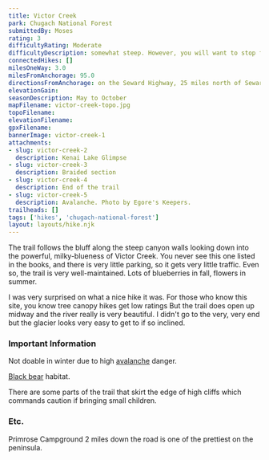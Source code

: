 ```yaml
---
title: Victor Creek
park: Chugach National Forest
submittedBy: Moses
rating: 3
difficultyRating: Moderate
difficultyDescription: somewhat steep. However, you will want to stop frequently to look down into the canyon at beautiful Victor Creek, so it is not too taxing.
connectedHikes: []
milesOneWay: 3.0
milesFromAnchorage: 95.0
directionsFromAnchorage: on the Seward Highway, 25 miles north of Seward
elevationGain: 
seasonDescription: May to October
mapFilename: victor-creek-topo.jpg
topoFilename: 
elevationFilename: 
gpxFilename: 
bannerImage: victor-creek-1
attachments:
- slug: victor-creek-2
  description: Kenai Lake Glimpse
- slug: victor-creek-3
  description: Braided section
- slug: victor-creek-4
  description: End of the trail
- slug: victor-creek-5
  description: Avalanche. Photo by Egore's Keepers.
trailheads: []
tags: ['hikes', 'chugach-national-forest']
layout: layouts/hike.njk
---
```

The trail follows the bluff along the steep canyon walls looking down into the powerful, milky-blueness of Victor Creek. You never see this one listed in the books, and there is very little parking, so it gets very little traffic. Even so, the trail is very well-maintained. Lots of blueberries in fall, flowers in summer. 

I was very surprised on what a nice hike it was. For those who know this site, you know tree canopy hikes get low ratings But the trail does open up midway and the river really is very beautiful. I didn't go to the very, very end but the glacier looks very easy to get to if so inclined.

### Important Information

Not doable in winter due to high [avalanche](/education/#avalanche) danger.

[Black bear](/education/#bears) habitat.

There are some parts of the trail that skirt the edge of high cliffs which commands caution if bringing small children.

### Etc.

Primrose Campground 2 miles down the road is one of the prettiest on the peninsula.